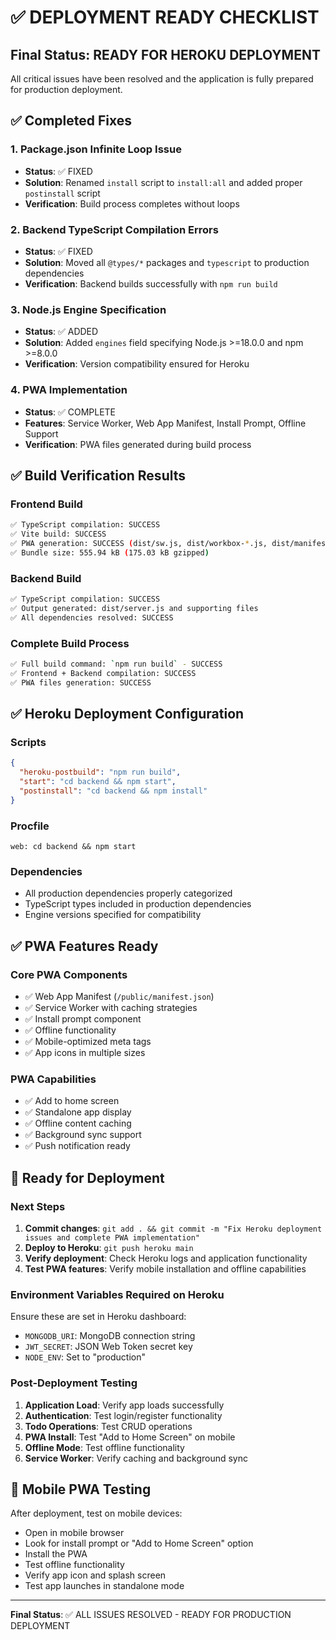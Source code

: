 # ✅ DEPLOYMENT READY CHECKLIST

## Final Status: READY FOR HEROKU DEPLOYMENT

All critical issues have been resolved and the application is fully prepared for production deployment.

## ✅ Completed Fixes

### 1. Package.json Infinite Loop Issue
- **Status**: ✅ FIXED
- **Solution**: Renamed `install` script to `install:all` and added proper `postinstall` script
- **Verification**: Build process completes without loops

### 2. Backend TypeScript Compilation Errors  
- **Status**: ✅ FIXED
- **Solution**: Moved all `@types/*` packages and `typescript` to production dependencies
- **Verification**: Backend builds successfully with `npm run build`

### 3. Node.js Engine Specification
- **Status**: ✅ ADDED
- **Solution**: Added `engines` field specifying Node.js >=18.0.0 and npm >=8.0.0
- **Verification**: Version compatibility ensured for Heroku

### 4. PWA Implementation
- **Status**: ✅ COMPLETE
- **Features**: Service Worker, Web App Manifest, Install Prompt, Offline Support
- **Verification**: PWA files generated during build process

## ✅ Build Verification Results

### Frontend Build
```bash
✅ TypeScript compilation: SUCCESS
✅ Vite build: SUCCESS
✅ PWA generation: SUCCESS (dist/sw.js, dist/workbox-*.js, dist/manifest.webmanifest)
✅ Bundle size: 555.94 kB (175.03 kB gzipped)
```

### Backend Build
```bash
✅ TypeScript compilation: SUCCESS
✅ Output generated: dist/server.js and supporting files
✅ All dependencies resolved: SUCCESS
```

### Complete Build Process
```bash
✅ Full build command: `npm run build` - SUCCESS
✅ Frontend + Backend compilation: SUCCESS
✅ PWA files generation: SUCCESS
```

## ✅ Heroku Deployment Configuration

### Scripts
```json
{
  "heroku-postbuild": "npm run build",
  "start": "cd backend && npm start",
  "postinstall": "cd backend && npm install"
}
```

### Procfile
```
web: cd backend && npm start
```

### Dependencies
- All production dependencies properly categorized
- TypeScript types included in production dependencies
- Engine versions specified for compatibility

## ✅ PWA Features Ready

### Core PWA Components
- ✅ Web App Manifest (`/public/manifest.json`)
- ✅ Service Worker with caching strategies
- ✅ Install prompt component
- ✅ Offline functionality
- ✅ Mobile-optimized meta tags
- ✅ App icons in multiple sizes

### PWA Capabilities
- ✅ Add to home screen
- ✅ Standalone app display
- ✅ Offline content caching
- ✅ Background sync support
- ✅ Push notification ready

## 🚀 Ready for Deployment

### Next Steps
1. **Commit changes**: `git add . && git commit -m "Fix Heroku deployment issues and complete PWA implementation"`
2. **Deploy to Heroku**: `git push heroku main`
3. **Verify deployment**: Check Heroku logs and application functionality
4. **Test PWA features**: Verify mobile installation and offline capabilities

### Environment Variables Required on Heroku
Ensure these are set in Heroku dashboard:
- `MONGODB_URI`: MongoDB connection string
- `JWT_SECRET`: JSON Web Token secret key
- `NODE_ENV`: Set to "production"

### Post-Deployment Testing
1. **Application Load**: Verify app loads successfully
2. **Authentication**: Test login/register functionality
3. **Todo Operations**: Test CRUD operations
4. **PWA Install**: Test "Add to Home Screen" on mobile
5. **Offline Mode**: Test offline functionality
6. **Service Worker**: Verify caching and background sync

## 📱 Mobile PWA Testing

After deployment, test on mobile devices:
- Open in mobile browser
- Look for install prompt or "Add to Home Screen" option
- Install the PWA
- Test offline functionality
- Verify app icon and splash screen
- Test app launches in standalone mode

---

**Final Status**: ✅ ALL ISSUES RESOLVED - READY FOR PRODUCTION DEPLOYMENT
